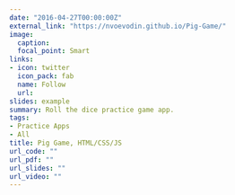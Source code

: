 ```yaml
---
date: "2016-04-27T00:00:00Z"
external_link: "https://nvoevodin.github.io/Pig-Game/"
image:
  caption: 
  focal_point: Smart
links:
- icon: twitter
  icon_pack: fab
  name: Follow
  url: 
slides: example
summary: Roll the dice practice game app.
tags:
- Practice Apps
- All
title: Pig Game, HTML/CSS/JS
url_code: ""
url_pdf: ""
url_slides: ""
url_video: ""
---
```

